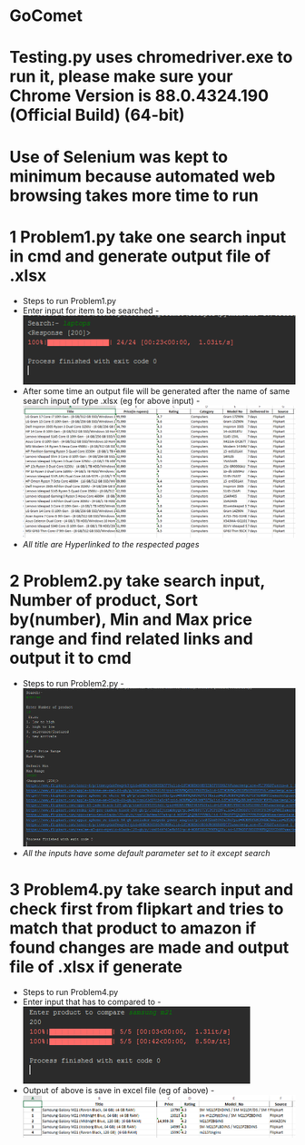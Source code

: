 # GoComet
# Testing.py uses chromedriver.exe to run it, please make sure your Chrome Version is 88.0.4324.190 (Official Build) (64-bit)
# Use of Selenium was kept to minimum because automated web browsing takes more time to run
# 1 Problem1.py take one search input in cmd and generate output file of .xlsx 
- Steps to run Problem1.py
- Enter input for item to be searched
-![P1](https://github.com/Rishabhjaiswal0111/GoComet/blob/master/gocomet/img/img/p1.PNG)
- After some time an output file will be generated after the name of same search input of type .xlsx (eg for above input)
-![P2](https://github.com/Rishabhjaiswal0111/GoComet/blob/master/gocomet/img/img/p2.PNG)
-  *All title are Hyperlinked to the respected pages*

# 2 Problem2.py take search input, Number of product, Sort by(number), Min and Max price range and find related links and output it to cmd
- Steps to run Problem2.py
-![P3](https://github.com/Rishabhjaiswal0111/GoComet/blob/master/gocomet/img/img/p3.PNG)
- *All the inputs have some default parameter set to it except search*

# 3 Problem4.py take search input and check first from flipkart and tries to match that product to amazon if found changes are made and output file of .xlsx if generate
- Steps to run Problem4.py
- Enter input that has to compared to
-![P4](https://github.com/Rishabhjaiswal0111/GoComet/blob/master/gocomet/img/img/p4.PNG)
- Output of above is save in excel file (eg of above)
-![P5](https://github.com/Rishabhjaiswal0111/GoComet/blob/master/gocomet/img/img/p5.PNG)
